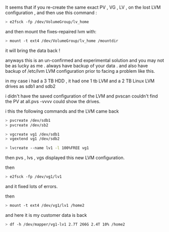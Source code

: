 <!-- TITLE: Lvm Recover Volume That Was Not Exported -->

It seems that if you re-create the same exact PV , VG , LV , on the lost LVM configuration , and then use this command :


```sh
> e2fsck -fp /dev/VolumeGroup/lv_home
```

and then mount the fixes-repaired lvm with:


```sh
> mount -t ext4 /dev/VolumeGroup/lv_home /mountdir
```

it will bring the data back !

anyways this is an un-confirmed and experimental solution and you may not be as lucky as me . always have backup of your data . and also have backup of /etc/lvm LVM configuration prior to facing a problem like this.

in my case i had a 3 TB HDD , it had one 1 tb LVM and a 2 TB Linux LVM drives as sdb1 and sdb2

i didn't have the saved configuration of the LVM and pvscan couldn't find the PV at all.pvs -vvvv could show the drives.

i this the following commands and the LVM came back


```sh
> pvcreate /dev/sdb1
> pvcreate /dev/sb2

> vgcreate vg1 /dev/sdb1
> vgextend vg1 /dev/sdb2

> lvcreate --name lv1 -l 100%FREE vg1
```

then pvs , lvs , vgs displayed this new LVM configuration.

then


```sh
> e2fsck -fp /dev/vg1/lv1
```

and it fixed lots of errors.

then


```sh
> mount -t ext4 /dev/vg1/lv1 /home2
```

and here it is my customer data is back


```sh
> df -h /dev/mapper/vg1-lv1 2.7T 266G 2.4T 10% /home2
```





